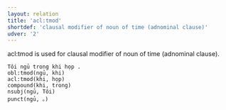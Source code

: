 ```yaml
---
layout: relation
title: 'acl:tmod'
shortdef: 'clausal modifier of noun of time (adnominal clause)'
udver: '2'
---
```


acl:tmod is used for clausal modifier of noun of time (adnominal clause).
~~~ sdparse
Tôi ngủ trong khi họp .
obl:tmod(ngủ, khi)
acl:tmod(khi, họp)
compound(khi, trong)
nsubj(ngủ, Tôi)
punct(ngủ, 。)
~~~

<!-- Interlanguage links updated Po 11. listopadu 2024, 20:10:14 CET -->
